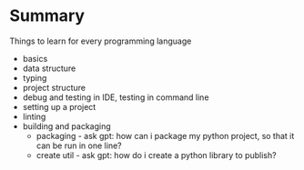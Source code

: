 # Summary

Things to learn for every programming language

* basics
* data structure
* typing
* project structure
* debug and testing in IDE, testing in command line
* setting up a project
* linting
* building and packaging
  - packaging - ask gpt: how can i package my python project, so that it can be run in one line?
  - create util - ask gpt: how do i create a python library to publish?
